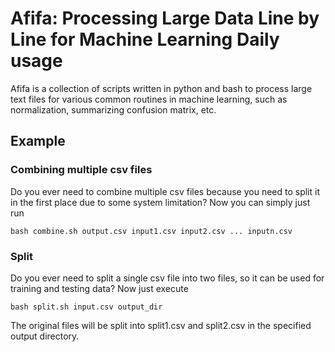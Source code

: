 # Afifa: Processing Large Data Line by Line for Machine Learning Daily usage

Afifa is a collection of scripts written in python and bash to process large text files for various common routines in machine learning, such as normalization, summarizing confusion matrix, etc.

## Example
### Combining multiple csv files
Do you ever need to combine multiple csv files because you need to split it in the first place due to some system limitation? Now you can simply just run

`bash combine.sh output.csv input1.csv input2.csv ... inputn.csv`

### Split
Do you ever need to split a single csv file into two files, so it can be used for training and testing data? Now just execute

`bash split.sh input.csv output_dir`

The original files will be split into split1.csv and split2.csv in the specified output directory.

